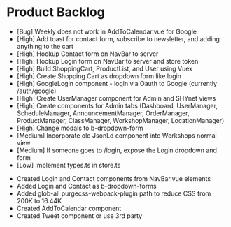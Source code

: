 # Product Backlog
* [Bug] Weekly does not work in AddToCalendar.vue for Google
* [High] Add toast for contact form, subscribe to newsletter, and adding anything to the cart
* [High] Hookup Contact form on NavBar to server
* [High] Hookup Login form on NavBar to server and store token
* [High] Build ShoppingCart, ProductList, and User using Vuex
* [High] Create Shopping Cart as dropdown form like login
* [High] GoogleLogin component - login via Oauth to Google (currently /auth/google)
* [High] Create UserManager component for Admin and SHYnet views
* [High] Create components for Admin tabs (Dashboard, UserManager, ScheduleManager, AnnouncementManager, OrderManager, ProductManager, ClassManager, WorkshopManager, LocationManager)
* [High] Change modals to b-dropdown-form
* [Medium] Incorporate old JsonLd component into Workshops normal view
* [Medium] If someone goes to /login, expose the Login dropdown and form
* [Low] Implement types.ts in store.ts

<a name="1.0.0"></a>
* Created Login and Contact components from NavBar.vue elements
* Added Login and Contact as b-dropdown-forms
* Added glob-all purgecss-webpack-plugin path to reduce CSS from 200K to 16.44K
* Created AddToCalendar component
* Created Tweet component or use 3rd party